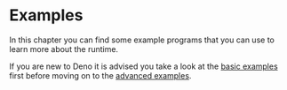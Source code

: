 # Examples

In this chapter you can find some example programs that you can use to learn
more about the runtime.

If you are new to Deno it is advised you take a look at the
[basic examples](./examples_basic) first before moving on to the
[advanced examples](./examples_advanced).
